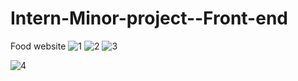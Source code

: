# Intern-Minor-project--Front-end
Food website
![1](https://user-images.githubusercontent.com/96164910/218001696-595d4810-ed92-446f-9578-7e889fbacaed.png)
![2](https://user-images.githubusercontent.com/96164910/218001705-0cfd0d1a-465b-4ff5-98c0-ed9b02e1cf86.png)
![3](https://user-images.githubusercontent.com/96164910/218001708-c1f0ed7e-016b-45ae-bc29-459233c93025.png)

![4](https://user-images.githubusercontent.com/96164910/218001831-347ea341-bf3d-4bf4-8998-73b69ee7cb6e.png)
